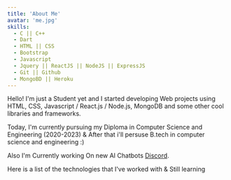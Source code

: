 ```yaml
---
title: 'About Me'
avatar: 'me.jpg'
skills:
  - C || C++
  - Dart
  - HTML || CSS
  - Bootstrap
  - Javascript
  - Jquery || ReactJS || NodeJS || ExpressJS
  - Git || Github
  - MongoBD || Heroku
---
```


Hello! I'm just a Student yet and I started developing Web projects using HTML, CSS, Javascript / React.js / Node.js, MongoDB and some other cool libraries and frameworks. 

Today, I'm currently pursuing my Diploma in Computer Science and Engineering (2020-2023) & After that i'll persuse B.tech in computer science and engineering :)

Also I'm Currently working On new AI Chatbots [Discord](https://discord.gg/P9gGZaXWGR/).

Here is a list of the technologies that I've worked with & Still learning

